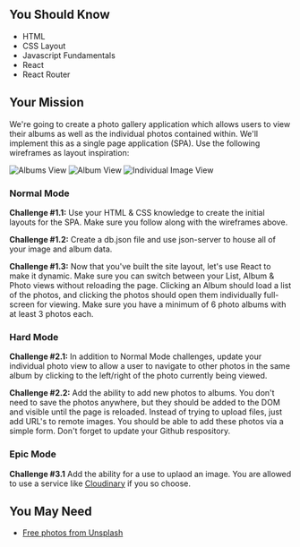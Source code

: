 ## You Should Know
- HTML
- CSS Layout
- Javascript Fundamentals
- React
- React Router

## Your Mission
We're going to create a photo gallery application which allows users to view their albums as well as the individual photos contained within. We'll implement this as a single page application (SPA). Use the following wireframes as layout inspiration:

![Albums View](./wireframeImgs/AlbumMain.png)
![Album View](./wireframeImgs/AlbumPics.png)
![Individual Image View](./wireframeImgs/AlbumIndiPage.png)

### Normal Mode

**Challenge #1.1:** Use your HTML & CSS knowledge to create the initial layouts for the SPA. Make sure you follow along with the wireframes above.

**Challenge #1.2:** Create a db.json file and use json-server to house all of your image and album data.

**Challenge #1.3:** Now that you've built the site layout, let's use React to make it dynamic. Make sure you can switch between your List, Album & Photo views without reloading the page. Clicking an Album should load a list of the photos, and clicking the photos should open them individually full-screen for viewing. Make sure you have a minimum of 6 photo albums with at least 3 photos each.

### Hard Mode

**Challenge #2.1:** In addition to Normal Mode challenges, update your individual photo view to allow a user to navigate to other photos in the same album by clicking to the left/right of the photo currently being viewed.

**Challenge #2.2:** Add the ability to add new photos to albums. You don't need to save the photos anywhere, but they should be added to the DOM and visible until the page is reloaded. Instead of trying to upload files, just add URL's to remote images. You should be able to add these photos via a simple form. Don't forget to update your Github respository.

### Epic Mode

**Challenge #3.1** Add the ability for a use to uplaod an image. You are allowed to use a service like [Cloudinary](https://cloudinary.com/) if you so choose.

## You May Need
- [Free photos from Unsplash](https://unsplash.com)
